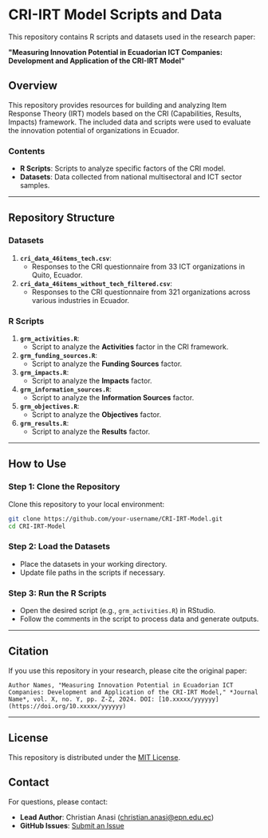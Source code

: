 # CRI-IRT Model Scripts and Data

This repository contains R scripts and datasets used in the research paper:

**"Measuring Innovation Potential in Ecuadorian ICT Companies: Development and Application of the CRI-IRT Model"**

## Overview

This repository provides resources for building and analyzing Item Response Theory (IRT) models based on the CRI (Capabilities, Results, Impacts) framework. The included data and scripts were used to evaluate the innovation potential of organizations in Ecuador.

### Contents
- **R Scripts**: Scripts to analyze specific factors of the CRI model.
- **Datasets**: Data collected from national multisectoral and ICT sector samples.

---

## Repository Structure

### Datasets
1. **`cri_data_46items_tech.csv`**:
   - Responses to the CRI questionnaire from 33 ICT organizations in Quito, Ecuador.
2. **`cri_data_46items_without_tech_filtered.csv`**:
   - Responses to the CRI questionnaire from 321 organizations across various industries in Ecuador.

### R Scripts
1. **`grm_activities.R`**:
   - Script to analyze the **Activities** factor in the CRI framework.
2. **`grm_funding_sources.R`**:
   - Script to analyze the **Funding Sources** factor.
3. **`grm_impacts.R`**:
   - Script to analyze the **Impacts** factor.
4. **`grm_information_sources.R`**:
   - Script to analyze the **Information Sources** factor.
5. **`grm_objectives.R`**:
   - Script to analyze the **Objectives** factor.
6. **`grm_results.R`**:
   - Script to analyze the **Results** factor.

---

## How to Use

### Step 1: Clone the Repository
Clone this repository to your local environment:
```bash
git clone https://github.com/your-username/CRI-IRT-Model.git
cd CRI-IRT-Model
```

### Step 2: Load the Datasets
- Place the datasets in your working directory.
- Update file paths in the scripts if necessary.

### Step 3: Run the R Scripts
- Open the desired script (e.g., `grm_activities.R`) in RStudio.
- Follow the comments in the script to process data and generate outputs.

---

## Citation

If you use this repository in your research, please cite the original paper:
```
Author Names, "Measuring Innovation Potential in Ecuadorian ICT Companies: Development and Application of the CRI-IRT Model," *Journal Name*, vol. X, no. Y, pp. Z-Z, 2024. DOI: [10.xxxxx/yyyyyy](https://doi.org/10.xxxxx/yyyyyy)
```

---

## License

This repository is distributed under the [MIT License](LICENSE).

## Contact

For questions, please contact:
- **Lead Author**: Christian Anasi (christian.anasi@epn.edu.ec)
- **GitHub Issues**: [Submit an Issue](https://github.com/christiandag/CRI-IRT-Model/issues)
